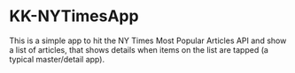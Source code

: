 # KK-NYTimesApp
This is a simple app to hit the NY Times Most Popular Articles API and show a list of articles, that shows details when items on the list are tapped (a typical master/detail app). 
